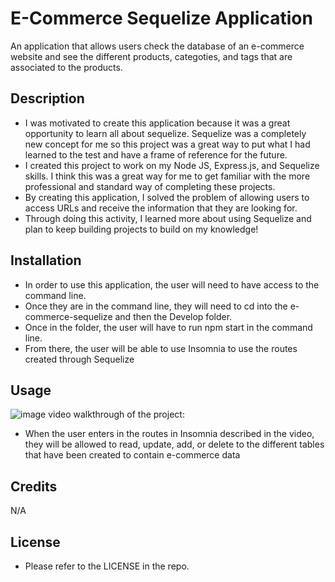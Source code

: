 # E-Commerce Sequelize Application
An application that allows users check the database of an e-commerce website and see the different products, categoties, and tags that are associated to the products.

## Description

- I was motivated to create this application because it was a great opportunity to learn all about sequelize. Sequelize was a completely new concept for me so this project was a great way to put what I had learned to the test and have a frame of reference for the future.
- I created this project to work on my Node JS, Express.js, and Sequelize skills. I think this was a great way for me to get familiar with the more professional and standard way of completing these projects.
- By creating this application, I solved the problem of allowing users to access URLs and receive the information that they are looking for.
- Through doing this activity, I learned more about using Sequelize and plan to keep building projects to build on my knowledge!

## Installation

- In order to use this application, the user will need to have access to the command line.
- Once they are in the command line, they will need to cd into the e-commerce-sequelize and then the Develop folder.
- Once in the folder, the user will have to run npm start in the command line.
- From there, the user will be able to use Insomnia to use the routes created through Sequelize

## Usage

![image](https://github.com/mleblanc94/e-commerce-sequelize/assets/60248680/65941bd8-032f-462f-97f9-604af87b3b64)
video walkthrough of the project: 


- When the user enters in the routes in Insomnia described in the video, they will be allowed to read, update, add, or delete to the different tables that have been created to contain e-commerce data

## Credits

N/A

## License

- Please refer to the LICENSE in the repo.
